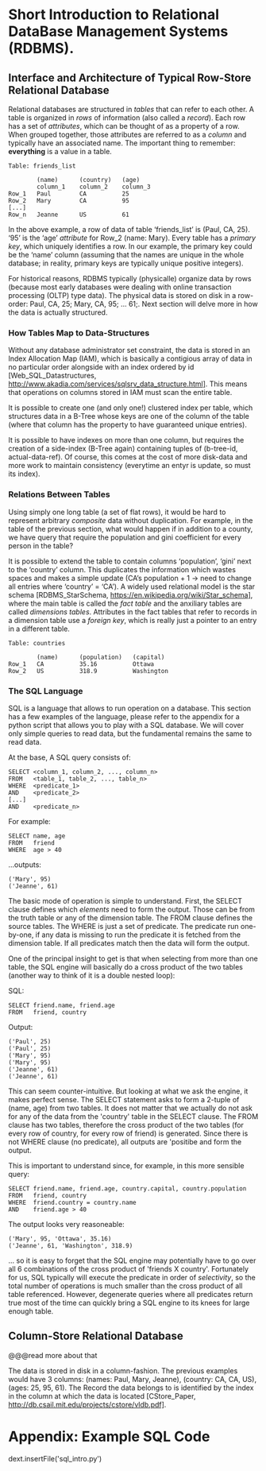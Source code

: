 # Short Introduction to Relational DataBase Management Systems (RDBMS).

## Interface and Architecture of Typical Row-Store Relational Database

Relational databases are structured in _tables_ that can refer to each other. A table is organized in _rows_ of information (also called a _record_). Each row has a set of _attributes_, which can be thought of as a property of a row. When grouped together, those attributes are referred to as a _column_ and typically have an associated name. The important thing to remember: **everything** is a value in a table.

    Table: friends_list

            (name)      (country)   (age)
            column_1    column_2    column_3
    Row_1   Paul        CA          25
    Row_2   Mary        CA          95
    [...] 
    Row_n   Jeanne      US          61

In the above example, a row of data of table ‘friends_list’ is (Paul, CA, 25). ‘95’ is the ‘age’ _attribute_ for Row_2 (name: Mary). Every table has a _primary key_, which uniquely identifies a row. In our example, the primary key could be the ‘name’ column (assuming that the names are unique in the whole database; in reality, primary keys are typically unique positive integers).

For historical reasons, RDBMS typically (physicalle) organize data by rows (because most early databases were dealing with online transaction processing (OLTP) type data). The physical data is stored on disk in a row-order: Paul, CA, 25; Mary, CA, 95; ... 61;. Next section will delve more in how the data is actually structured.

### How Tables Map to Data-Structures

Without any database administrator set constraint, the data is stored in an Index Allocation Map (IAM), which is basically a contigious array of data in no particular order alongside with an index ordered by id [Web_SQL_Datastructures, http://www.akadia.com/services/sqlsrv_data_structure.html]. This means that operations on columns stored in IAM must scan the entire table.

It is possible to create one (and only one!) clustered index per table, which structures data in a B-Tree whose keys are one of the column of the table (where that column has the property to have guaranteed unique entries).

It is possible to have indexes on more than one column, but requires the creation of a side-index (B-Tree again) containing tuples of (b-tree-id, actual-data-ref). Of course, this comes at the cost of more disk-data and more work to maintain consistency (everytime an entyr is update, so must its index).

### Relations Between Tables

Using simply one long table (a set of flat rows), it would be hard to represent arbitrary _composite_ data without duplication. For example, in the table of the previous section, what would happen if in addition to a county, we have query that require the population and gini coefficient for every person in the table?

It is possible to extend the table to contain columns ‘population’, ‘gini’ next to the ‘country’ column. This duplicates the information which wastes spaces and makes a simple update (CA’s population + 1 →  need to change all entries where ‘country’ = ‘CA’). A widely used relational model is the star schema [RDBMS_StarSchema, https://en.wikipedia.org/wiki/Star_schema], where the main table is called the _fact table_ and the anxiliary tables are called _dimensions tables_. Attributes in the fact tables that refer to records in a dimension table use a _foreign key_, which is really just a pointer to an entry in a different table.

    Table: countries 

            (name)      (population)   (capital)
    Row_1   CA          35.16          Ottawa 
    Row_2   US          318.9          Washington

### The SQL Language

SQL is a language that allows to run operation on a database. This section has a few examples of the language, please refer to the appendix for a python script that allows you to play with a SQL database. We will cover only simple queries to read data, but the fundamental remains the same to read data.

At the base, A SQL query consists of:

    SELECT <column_1, column_2, ..., column_n>
    FROM   <table_1, table_2, ..., table_n>
    WHERE  <predicate_1>
    AND    <predicate_2>
    [...]
    AND    <predicate_n>

For example:

    SELECT name, age 
    FROM   friend 
    WHERE  age > 40
    
...outputs:

    ('Mary', 95)
    ('Jeanne', 61)

The basic mode of operation is simple to understand. First, the SELECT clause defines which _elements_ need to form the output. Those can be from the truth table or any of the dimension table. The FROM clause defines the source tables. The WHERE is just a set of predicate. The predicate run one-by-one, if any data is missing to run the predicate it is fetched from the dimension table. If all predicates match then the data will form the output.

One of the principal insight to get is that when selecting from more than one table, the SQL engine will basically do a cross product of the two tables (another way to think of it is a double nested loop):

SQL:

    SELECT friend.name, friend.age 
    FROM   friend, country 
    
Output:

    ('Paul', 25)
    ('Paul', 25)
    ('Mary', 95)
    ('Mary', 95)
    ('Jeanne', 61)
    ('Jeanne', 61)

This can seem counter-intuitive. But looking at what we ask the engine, it makes perfect sense. The SELECT statement asks to form a 2-tuple of (name, age) from two tables. It does not matter that we actually do not ask for any of the data from the 'country' table in the SELECT clause. The FROM clause has two tables, therefore the cross product of the two tables (for every row of country, for every row of friend) is generated. Since there is not WHERE clause (no predicate), all outputs are 'positibe and form the output.

This is important to understand since, for example, in this more sensible query:

    SELECT friend.name, friend.age, country.capital, country.population
    FROM   friend, country 
    WHERE  friend.country = country.name
    AND    friend.age > 40

The output looks very reasoneable:    

    ('Mary', 95, 'Ottawa', 35.16)
    ('Jeanne', 61, 'Washington', 318.9)

... so it is easy to forget that the SQL engine may potentially have to go over all 6 combinations of the cross product of 'friends X country'. Fortunately for us, SQL typically will execute the predicate in order of _selectivity_, so the total number of operations is much smaller than the cross product of all table referenced. However, degenerate queries where all predicates return true most of the time can quickly bring a SQL engine to its knees for large enough table.

## Column-Store Relational Database

@@@read more about that

The data is stored in disk in a column-fashion. The previous examples would have 3 columns: (names: Paul, Mary, Jeanne), (country: CA, CA, US), (ages: 25, 95, 61). The Record the data belongs to is identified by the index in the column at which the data is located [CStore_Paper, http://db.csail.mit.edu/projects/cstore/vldb.pdf].

# Appendix: Example SQL Code

dext.insertFile('sql_intro.py')


